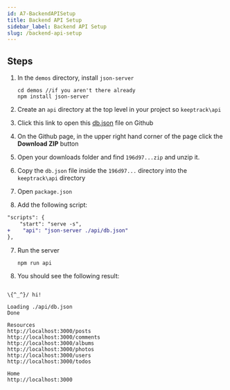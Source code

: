 ```yaml
---
id: A7-BackendAPISetup
title: Backend API Setup
sidebar_label: Backend API Setup
slug: /backend-api-setup
---
```


## Steps

1. In the `demos` directory, install `json-server`

   ```
   cd demos //if you aren't there already
   npm install json-server
   ```

2. Create an `api` directory  at the top level in your project so `keeptrack\api`
3. Click this link to open this [db.json](https://gist.github.com/craigmckeachie/196d975a63271e550d25cb57852b88cc) file on Github
4. On the Github page, in the upper right hand corner of the page click the **Download ZIP** button
5. Open your downloads folder and find `196d97...zip` and unzip it.
6. Copy the `db.json` file inside the `196d97...` directory into the `keeptrack\api` directory
7. Open `package.json`
8. Add the following script:

```diff
"scripts": {
    "start": "serve -s",
+    "api": "json-server ./api/db.json"
},
```

7. Run the server

   ```
   npm run api
   ```

8. You should see the following result:

```

\{^_^}/ hi!

Loading ./api/db.json
Done

Resources
http://localhost:3000/posts
http://localhost:3000/comments
http://localhost:3000/albums
http://localhost:3000/photos
http://localhost:3000/users
http://localhost:3000/todos

Home
http://localhost:3000

```
